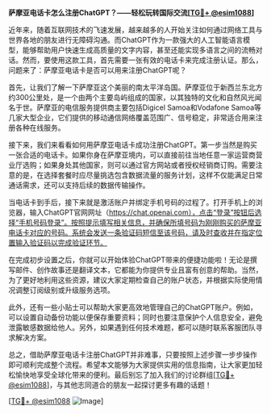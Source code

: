 **萨摩亚电话卡怎么注册ChatGPT？——轻松玩转国际交流[[TG💪+ @esim1088](https://t.me/s/esim1088)]**

近年来，随着互联网技术的飞速发展，越来越多的人开始关注如何通过网络工具与世界各地的朋友进行无障碍沟通。而ChatGPT作为一款强大的人工智能语言模型，能够帮助用户快速生成高质量的文字内容，甚至还能实现多语言之间的流畅对话。然而，要使用这款工具，首先需要一张有效的电话卡来完成注册认证。那么，问题来了：萨摩亚电话卡是否可以用来注册ChatGPT呢？

首先，让我们了解一下萨摩亚这个美丽的南太平洋岛国。萨摩亚位于新西兰东北方约300公里处，是一个由两个主要岛屿组成的国家，以其独特的文化和自然风光闻名于世。萨摩亚的电信服务提供商主要包括Digicel Samoa和Vodafone Samoa等几家大型企业，它们提供的移动通信网络覆盖范围广、信号稳定，非常适合用来注册各种在线服务。

接下来，我们来看看如何用萨摩亚电话卡成功注册ChatGPT。第一步当然是购买一张合适的电话卡。如果你身在萨摩亚境内，可以直接前往当地任意一家运营商营业厅选购；如果身处其他国家，则可以通过官方网站或者授权经销商订购。需要注意的是，在选择套餐时应尽量挑选包含数据流量的服务计划，这样不仅能满足日常通话需求，还可以支持后续的数据传输操作。

当电话卡到手后，接下来就是激活账户并绑定手机号码的过程了。打开手机上的浏览器，输入ChatGPT官网网址（https://chat.openai.com），点击“登录”按钮后选择“手机号码登录”。按照提示填写相关信息，并确保所填号码为刚刚购买的萨摩亚电话卡对应的号码。系统会发送一条验证码短信至该号码，请及时查收并在指定位置输入验证码以完成验证环节。

在完成初步设置之后，你就可以开始体验ChatGPT带来的便捷功能啦！无论是撰写邮件、创作故事还是翻译文本，它都能为你提供专业且富有创意的帮助。当然，为了更好地利用这些资源，建议大家定期检查自己的账户状态，并根据实际使用情况调整订阅级别或升级服务选项。

此外，还有一些小贴士可以帮助大家更高效地管理自己的ChatGPT账户。例如，可以设置自动备份功能以便保存重要资料；同时也要注意保护个人信息安全，避免泄露敏感数据给他人。另外，如果遇到任何技术难题，都可以随时联系客服团队寻求解决方案。

总之，借助萨摩亚电话卡注册ChatGPT并非难事，只要按照上述步骤一步步操作即可顺利完成整个流程。希望本文能够为大家提供实用的信息指南，让大家更加轻松愉快地享受全球化带来的便利。最后别忘了加入我们的讨论群组[[TG💪+ @esim1088](https://t.me/s/esim1088)]，与其他志同道合的朋友一起探讨更多有趣的话题！

[[TG💪+ @esim1088](https://t.me/s/esim1088) ![Image](https://i.postimg.cc/4NQfJmqS/Snipaste-2025-05-13-00-14-12.png)]